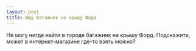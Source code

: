 ```yaml
---
layout: post 
title: Ищу багажник на крышу Форд 
--- 
```

Не могу нигде найти в городе багажник на крышу Форд. Подскажите, может в интернет-магазине где-то взять можно?